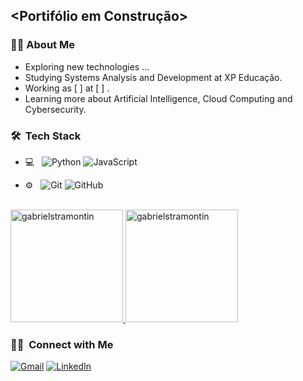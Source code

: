 ## <Portifólio em Construção>

<h3> 👦🏼&nbsp;About Me </h3>

- Exploring new technologies ...
- Studying Systems Analysis and Development at XP Educação.
- Working as [ ]  at [ ] .
- Learning more about Artificial Intelligence, Cloud Computing and Cybersecurity.


<h3> 🛠 &nbsp;Tech Stack</h3>

- 💻 &nbsp;
  ![Python](https://img.shields.io/badge/-Python-333333?style=flat&logo=python)
  ![JavaScript](https://img.shields.io/badge/-JavaScript-333333?style=flat&logo=javascript)

- ⚙️ &nbsp;
  ![Git](https://img.shields.io/badge/-Git-333333?style=flat&logo=git)
  ![GitHub](https://img.shields.io/badge/-GitHub-333333?style=flat&logo=github)
  
<br/>

<a href="https://github.com/gabrielstramontin">
  <img height="180em"" src="https://github-readme-stats.vercel.app/api?username=gabrielstramontin&show_icons=true&theme=dark&locale=en" alt="gabrielstramontin"/>
  <img height="180em" src="https://github-readme-stats.vercel.app/api/top-langs?username=gabrielstramontin&show_icons=true&theme=dark&locale=en&layout=compact" alt="gabrielstramontin"/>
</a>

<br/>

<h3> 🤝🏻 &nbsp;Connect with Me </h3>

<p align="left">
<a href="#" title="Gmail"><img src="https://img.shields.io/badge/-Gmail-FF0000?style=flat-square&labelColor=FF0000&logo=gmail&logoColor=white&link=mailto:gabrieltramontin@alunos.utfpr.edu.br" alt="Gmail"/></a>
<a href="#" title="LinkedIn"><img src="https://img.shields.io/badge/-Linkedin-0e76a8?style=flat-square&logo=Linkedin&logoColor=white&link=https://www.linkedin.com/in/gabrieltramontin/" alt="LinkedIn"/></a>
</p>

